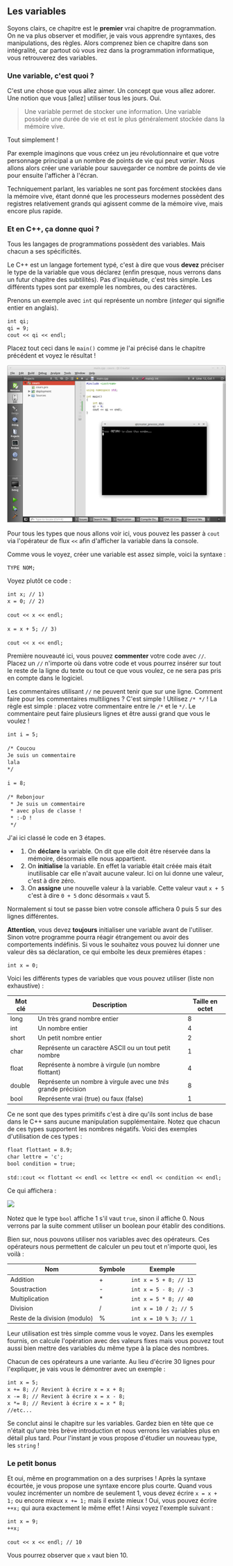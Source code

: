 ## Les variables

Soyons clairs, ce chapitre est le **premier** vrai chapitre de programmation. On
ne va plus observer et modifier, je vais vous apprendre syntaxes, des
manipulations, des règles. Alors comprenez bien ce chapitre dans son intégralité,
car partout où vous irez dans la programmation informatique, vous retrouverez
des variables.

### Une variable, c'est quoi ?

C'est une chose que vous allez aimer. Un concept que vous allez adorer. Une
notion que vous [allez] utiliser tous les jours. Oui.

> Une variable permet de stocker une information. Une variable possède une
> durée de vie et est le plus généralement stockée dans la mémoire vive.

Tout simplement !

Par exemple imaginons que vous créez un jeu révolutionnaire et que votre
personnage principal a un nombre de points de vie qui peut *varier*. Nous allons
alors créer une variable pour sauvegarder ce nombre de points de vie pour 
ensuite l'afficher à l'écran.

Techniquement parlant, les variables ne sont pas forcément stockées dans la
mémoire vive, étant donné que les processeurs modernes possèdent des registres
relativement grands qui agissent comme de la mémoire vive, mais encore plus 
rapide.

### Et en C++, ça donne quoi ?

Tous les langages de programmations possèdent des variables. Mais chacun a ses
spécificités.

Le C++ est un langage fortement typé, c'est à dire que vous **devez** préciser
le type de la variable que vous déclarez (enfin presque, nous verrons dans un
futur chapitre des subtilités). Pas d'inquiètude, c'est très simple. Les 
différents types sont par exemple les nombres, ou des caractères.

Prenons un exemple avec ```int``` qui représente un nombre (*integer* qui
signifie entier en anglais).

    int qi;
    qi = 9;
    cout << qi << endl;
    
Placez tout ceci dans le ```main()``` comme je l'ai précisé dans le chapitre
précédent et voyez le résultat !

![](Screenshot_2015-07-21_17-42-09.png)

Pour tous les types que nous allons voir ici, vous pouvez les passer à ```cout```
via l'opérateur de flux ```<<``` afin d'afficher la variable dans la console.

Comme vous le voyez, créer une variable est assez simple, voici la syntaxe :
  
    TYPE NOM;

Voyez plutôt ce code :

    int x; // 1)
    x = 0; // 2)
    
    cout << x << endl;
    
    x = x + 5; // 3)
    
    cout << x << endl;
    
Première nouveauté ici, vous pouvez **commenter** votre code avec ```//```. Placez un
```//``` n'importe où dans votre code et vous pourrez insérer sur tout le reste de la
ligne du texte ou tout ce que vous voulez, ce ne sera pas pris en compte dans le
logiciel.

Les commentaires utilisant ```//``` ne peuvent tenir que sur une ligne. Comment
faire pour les commentaires multilignes ? C'est simple ! Utilisez ```/* */``` !
La règle est simple : placez votre commentaire entre le ```/*``` et le ```*/```.
Le commentaire peut faire plusieurs lignes et être aussi grand que vous le voulez !

    int i = 5;
    
    /* Coucou
    Je suis un commentaire
    lala
    */
    
    i = 8;
    
    /* Rebonjour
     * Je suis un commentaire
     * avec plus de classe !
     * :-D !
     */

J'ai ici classé le code en 3 étapes.

+ 1) On **déclare** la variable. On dit que elle doit être réservée dans
la mémoire, désormais elle nous appartient.
+ 2) On **initialise** la variable. En effet la variable était créée mais était
inutilisable car elle n'avait aucune valeur. Ici on lui donne une valeur, 
c'est à dire zéro.
+ 3) On **assigne** une nouvelle valeur à la variable. Cette valeur vaut ```x + 5```
c'est à dire ```0 + 5``` donc désormais ```x``` vaut 5.

Normalement si tout se passe bien votre console affichera 0 puis 5 sur des lignes
différentes.

**Attention**, vous devez **toujours** initialiser une variable avant de
l'utiliser. Sinon votre programme pourra réagir étrangement ou avoir des
comportements indéfinis. Si vous le souhaitez vous pouvez lui donner une valeur
dès sa déclaration, ce qui emboîte les deux premières étapes :

    int x = 0;
    
Voici les différents types de variables que vous pouvez utiliser (liste non
exhaustive) :

| Mot clé | Description | Taille en octet |
| -- | -- | -- |
| long | Un très grand nombre entier | 8 |
| int | Un nombre entier | 4 |
| short | Un petit nombre entier | 2 |
| char | Représente un caractère ASCII ou un tout petit nombre | 1 |
| float | Représente à nombre à virgule (un nombre flottant) | 4 |
| double | Représente un nombre à virgule avec une *très* grande précision | 8 |
| bool | Représente vrai (true) ou faux (false) | 1 |

Ce ne sont que des types primitifs c'est à dire qu'ils sont inclus de base dans
le C++ sans aucune manipulation supplémentaire. Notez que chacun de ces types
supportent les nombres négatifs. Voici des exemples d'utilisation
de ces types :

    float flottant = 8.9;
    char lettre = 'c';
    bool condition = true;
    
    std::cout << flottant << endl << lettre << endl << condition << endl;

Ce qui affichera :

![](Screenshot_2015-07-21_18-21-35.png)

Notez que le type ```bool``` affiche 1 s'il vaut ```true```, sinon il affiche 0.
Nous verrons par la suite comment utiliser un boolean pour établir des conditions.

Bien sur, nous pouvons utiliser nos variables avec des opérateurs. Ces opérateurs
nous permettent de calculer un peu tout et n'importe quoi, les voilà :

| Nom | Symbole | Exemple |
| -- | -- | -- |
| Addition | + | ```int x = 5 + 8; // 13``` |
| Soustraction | - | ```int x = 5 - 8; // -3``` |
| Multiplication | * | ```int x = 5 * 8; // 40``` |
| Division | / | ```int x = 10 / 2; // 5``` |
| Reste de la division (modulo) | % | ```int x = 10 % 3; // 1``` |

Leur utilisation est très simple comme vous le voyez. Dans les exemples fournis,
on calcule l'opération avec des valeurs fixes mais vous pouvez tout aussi bien
mettre des variables du même type à la place des nombres.

Chacun de ces opérateurs a une variante. Au lieu d'écrire 30 lignes pour
l'expliquer, je vais vous le démontrer avec un exemple :

    int x = 5;
    x += 8; // Revient à écrire x = x + 8;
    x -= 8; // Revient à écrire x = x - 8;
    x *= 8; // Revient à écrire x = x * 8;
    //etc...
    
Se conclut ainsi le chapitre sur les variables. Gardez bien en tête que ce n'était
qu'une très brève introduction et nous verrons les variables plus en détail
plus tard. Pour l'instant je vous propose d'étudier un nouveau type, les 
```string``` !

### Le petit bonus

Et oui, même en programmation on a des surprises ! Après la syntaxe écourtée, je
vous propose une syntaxe encore plus courte. Quand vous voulez incrémenter un
nombre de seulement 1, vous devez écrire ```x = x + 1;``` ou encore mieux
```x += 1;``` mais il existe mieux ! Oui, vous pouvez écrire ```++x;``` qui
aura exactement le même effet ! Ainsi voyez l'exemple suivant :

    int x = 9;
    ++x;
    
    cout << x << endl; // 10
    
Vous pourrez observer que ```x``` vaut bien 10.
